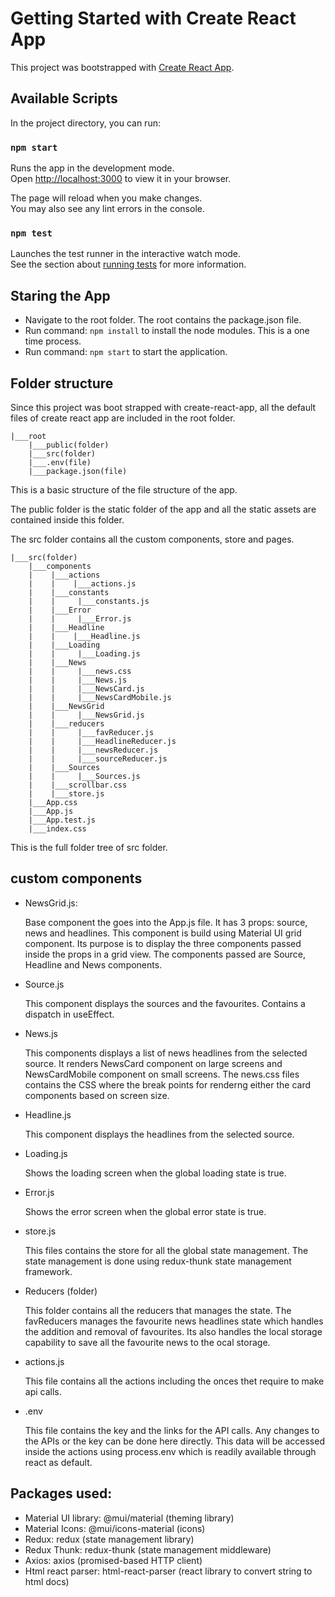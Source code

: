 # Getting Started with Create React App

This project was bootstrapped with [Create React App](https://github.com/facebook/create-react-app).

## Available Scripts

In the project directory, you can run:

### `npm start`

Runs the app in the development mode.\
Open [http://localhost:3000](http://localhost:3000) to view it in your browser.

The page will reload when you make changes.\
You may also see any lint errors in the console.

### `npm test`

Launches the test runner in the interactive watch mode.\
See the section about [running tests](https://facebook.github.io/create-react-app/docs/running-tests) for more information.

## Staring the App

- Navigate to the root folder. The root contains the package.json file.
- Run command: `npm install` to install the node modules. This is a one time process.
- Run command: `npm start` to start the application.

## Folder structure

Since this project was boot strapped with create-react-app, all the default files of create react app are included in the root folder.

```
|___root
    |___public(folder)
    |___src(folder)
    |___.env(file)
    |___package.json(file)

```

This is a basic structure of the file structure of the app.

The public folder is the static folder of the app and all the static assets are contained inside this folder.

The src folder contains all the custom components, store and pages. 
```
|___src(folder)
    |___components
    |    |___actions
    |    |    |___actions.js
    |    |___constants
    |    |     |___constants.js
    |    |___Error
    |    |     |___Error.js
    |    |___Headline
    |    |    |___Headline.js
    |    |___Loading
    |    |     |___Loading.js
    |    |___News
    |    |     |___news.css
    |    |     |___News.js
    |    |     |___NewsCard.js
    |    |     |___NewsCardMobile.js
    |    |___NewsGrid
    |    |     |___NewsGrid.js
    |    |___reducers
    |    |     |___favReducer.js
    |    |     |___HeadlineReducer.js   
    |    |     |___newsReducer.js   
    |    |     |___sourceReducer.js
    |    |___Sources
    |    |     |___Sources.js
    |    |___scrollbar.css
    |    |___store.js
    |___App.css
    |___App.js
    |___App.test.js
    |___index.css

```

This is the full folder tree of src folder.

## custom components

- NewsGrid.js:

    Base component the goes into the App.js file. It has 3 props: source, news and headlines. This component is build using Material UI grid component. Its purpose is to display the three components passed inside the props in a grid view. The components passed are Source, Headline and News components.

- Source.js

    This component displays the sources and the favourites. Contains a dispatch in useEffect.

- News.js

    This components displays a list of news headlines from the selected source. It renders NewsCard component on large screens and NewsCardMobile component on small screens. The news.css files contains the CSS where the break points for renderng either the card components based on screen size.

- Headline.js

    This component displays the headlines from the selected source.

- Loading.js

    Shows the loading screen when the global loading state is true.

- Error.js

    Shows the error screen when the global error state is true.

- store.js

    This files contains the store for all the global state management. The state management is done using redux-thunk state management framework.

- Reducers (folder)

    This folder contains all the reducers that manages the state. The favReducers manages the favourite news headlines state which handles the addition and removal of favourites. Its also handles the local storage capability to save all the favourite news to the ocal storage.

- actions.js

    This file contains all the actions including the onces thet require to make api calls.

- .env

    This file contains the key and the links for the API calls. Any changes to the APIs or the key can be done here directly. This data will be accessed inside the actions using process.env which is readily available through react as default.

## Packages used:

- Material UI library: @mui/material (theming library)
- Material Icons: @mui/icons-material (icons)
- Redux: redux (state management library)
- Redux Thunk: redux-thunk (state management middleware)
- Axios: axios (promised-based HTTP client)
- Html react parser: html-react-parser (react library to convert string to html docs)

